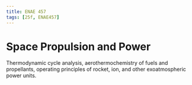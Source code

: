 ```yaml
---
title: ENAE 457
tags: [25f, ENAE457]
---
```


# Space Propulsion and Power

Thermodynamic cycle analysis, aerothermochemistry of fuels and propellants, operating principles of rocket, ion, and other exoatmospheric power units.
